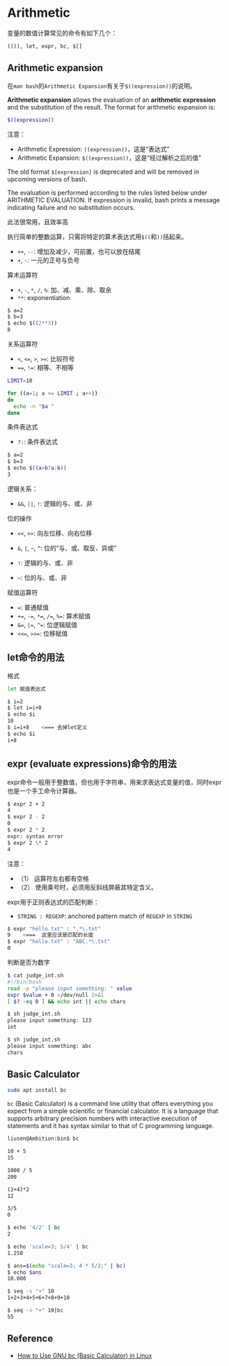 # Arithmetic

变量的数值计算常见的命令有如下几个：

```txt
(()), let, expr, bc, $[]
```

## Arithmetic expansion

在`man bash`的`Arithmetic Expansion`有关于`$((expression))`的说明。

**Arithmetic expansion** allows the evaluation of an **arithmetic expression** and the substitution of the result.  The format for arithmetic expansion is:

```bash
$((expression))
```

注意：

- Arithmetic Expression: `((expression))`，这是“表达式”
- Arithmetic Expansion: `$((expression))`，这是“经过解析之后的值”

The old format `$[expression]` is deprecated and will be removed in upcoming versions of bash.

The evaluation is performed according to the rules listed below under ARITHMETIC EVALUATION.  If expression is invalid, bash prints a message indicating failure and no substitution occurs.

此法很常用，且效率高

执行简单的整数运算，只需将特定的算术表达式用`$((`和`))`括起来。

- `++`, `--`: 增加及减少，可前置，也可以放在结尾
- `+`, `-`: 一元的正号与负号

算术运算符

- `+`, `-`, `*`, `/`, `%`: 加、减、乘、除、取余
- `**`: exponentiation

```bash
$ a=2
$ b=3
$ echo $((2**3))
8
```

关系运算符

- `<`, `<=`, `>`, `>=`: 比较符号
- `==`, `!=`: 相等、不相等

```bash
LIMIT=10

for ((a=1; a <= LIMIT ; a++))
do
  echo -n "$a "
done
```

条件表达式

- `?:`: 条件表达式

```bash
$ a=2
$ b=3
$ echo $((a>b?a:b))
3
```

逻辑关系：

- `&&`, `||`, `!`: 逻辑的与、或、非

位的操作

- `<<`, `>>`: 向左位移、向右位移
- `&`, `|`, `~`, `^`: 位的“与、或、取反、异或”

- `!`: 逻辑的与、或、非
- `~`: 位的与、或、非

赋值运算符

- `=`: 普通赋值
- `+=`, `-=`, `*=`, `/=`, `%=`: 算术赋值
- `&=`, `|=`, `^=`: 位逻辑赋值
- `<<=`, `>>=`: 位移赋值

## let命令的用法

格式

```bash
let 赋值表达式
```

```bash
$ i=2
$ let i=i+8
$ echo $i
10
$ i=i+8    <=== 去掉let定义
$ echo $i
i+8
```

## expr (evaluate expressions)命令的用法

expr命令一般用于整数值，但也用于字符串，用来求表达式变量的值，同时expr也是一个手工命令计算器。

```bash
$ expr 2 + 2
4
$ expr 2 - 2
0
$ expr 2 * 2
expr: syntax error
$ expr 2 \* 2
4
```

注意：

- （1） 运算符左右都有空格
- （2） 使用乘号时，必须用反斜线屏蔽其特定含义。

expr用于正则表达式的匹配判断：

- `STRING : REGEXP`: anchored pattern match of `REGEXP` in `STRING`

```bash
$ expr "hello.txt" : ".*\.txt"
9    <===  这里应该是匹配的长度
$ expr "hello.txt" : "ABC.*\.txt"
0
```

判断是否为数字

```bash
$ cat judge_int.sh
#!/bin/bash
read -p "please input something: " value
expr $value + 0 >/dev/null 2>&1
[ $? -eq 0 ] && echo int || echo chars

$ sh judge_int.sh
please input something: 123
int

$ sh judge_int.sh
please input something: abc
chars
```

## Basic Calculator

```bash
sudo apt install bc
```

`bc` (Basic Calculator) is a command line utility that offers everything you expect from a simple scientific or financial calculator. It is a language that supports arbitrary precision numbers with interactive execution of statements and it has syntax similar to that of C programming language.

```bash
liusen@Ambition:bin$ bc

10 + 5
15

1000 / 5
200

(2+4)*2
12

3/5
0
```

```bash
$ echo '4/2' | bc
2

$ echo 'scale=3; 5/4' | bc
1.250

$ ans=$(echo "scale=3; 4 * 5/2;" | bc)
$ echo $ans
10.000
```

```bash
$ seq -s "+" 10
1+2+3+4+5+6+7+8+9+10

$ seq -s "+" 10|bc
55
```

## Reference

- [How to Use GNU bc (Basic Calculator) in Linux](https://www.tecmint.com/bc-command-examples/)








